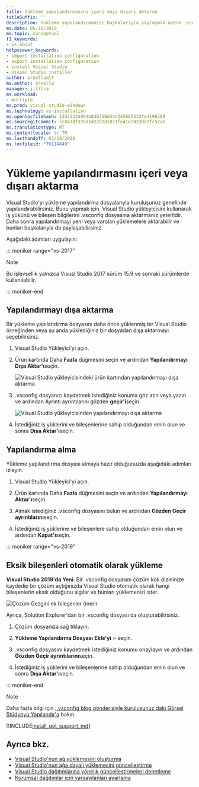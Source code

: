 ```yaml
---
title: Yükleme yapılandırmasını içeri veya dışarı aktarma
titleSuffix: ''
description: Yükleme yapılandırmanızı başkalarıyla paylaşmak üzere .vsconfig dosyasına nasıl dışa aktarılacağınızı ve klonlamak için nasıl içe aktarılacağınızı öğrenin.
ms.date: 05/18/2019
ms.topic: conceptual
f1_keywords:
- vs.about
helpviewer_keywords:
- import installation configuration
- export installation configuration
- install Visual Studio
- Visual Studio installer
author: ornellaalt
ms.author: ornella
manager: jillfra
ms.workload:
- multiple
ms.prod: visual-studio-windows
ms.technology: vs-installation
ms.openlocfilehash: 12d22334094b848350d44d245685532fed196389
ms.sourcegitcommit: cc841df335d1d22d281871fe41e74238d2fc52a6
ms.translationtype: MT
ms.contentlocale: tr-TR
ms.lasthandoff: 03/18/2020
ms.locfileid: "76114849"
---
```

# <a name="import-or-export-installation-configurations"></a>Yükleme yapılandırmasını içeri veya dışarı aktarma

Visual Studio'yı yükleme yapılandırma dosyalarıyla kuruluşunuz genelinde yapılandırabilirsiniz. Bunu yapmak için, Visual Studio yükleyicisini kullanarak iş yükünü ve bileşen bilgilerini .vsconfig dosyasına aktarmanız yeterlidir. Daha sonra yapılandırmayı yeni veya varolan yüklemelere aktarabilir ve bunları başkalarıyla da paylaşabilirsiniz.

Aşağıdaki adımları uygulayın:

::: moniker range="vs-2017"

> [!NOTE]
> Bu işlevsellik yalnızca Visual Studio 2017 sürüm 15.9 ve sonraki sürümlerde kullanılabilir.

::: moniker-end

## <a name="export-a-configuration"></a>Yapılandırmayı dışa aktarma

Bir yükleme yapılandırma dosyasını daha önce yüklenmiş bir Visual Studio örneğinden veya şu anda yüklediğiniz bir dosyadan dışa aktarmayı seçebilirsiniz.

1. Visual Studio Yükleyici'yi açın.

1. Ürün kartında Daha **Fazla** düğmesini seçin ve ardından **Yapılandırmayı Dışa Aktar'ı**seçin.

   ![Visual Studio yükleyicisindeki ürün kartından yapılandırmayı dışa aktarma](../install/media/vs-2019/vs-installer-export-config.png)

1. .vsconfig dosyanızı kaydetmek istediğiniz konuma göz atın veya yazın ve ardından Ayrıntı ayrıntılarını gözden **geçir'i**seçin.

   ![Visual Studio yükleyicisinden yapılandırmayı dışa aktarma](../install/media/vs-2019/export-configuration-confirmation.png)

1. İstediğiniz iş yüklerini ve bileşenlerine sahip olduğundan emin olun ve sonra **Dışa Aktar'ı**seçin.

## <a name="import-a-configuration"></a>Yapılandırma alma

Yükleme yapılandırma dosyası almaya hazır olduğunuzda aşağıdaki adımları izleyin.

1. Visual Studio Yükleyici'yi açın.

1. Ürün kartında Daha **Fazla** düğmesini seçin ve ardından **Yapılandırmayı Aktar'ı**seçin.

1. Almak istediğiniz .vsconfig dosyasını bulun ve ardından **Gözden Geçir ayrıntılarını**seçin.

1. İstediğiniz iş yüklerine ve bileşenlere sahip olduğundan emin olun ve ardından **Kapat'ı**seçin.

::: moniker range="vs-2019"

## <a name="automatically-install-missing-components"></a>Eksik bileşenleri otomatik olarak yükleme

**Visual Studio 2019'da Yeni**: Bir .vsconfig dosyasını çözüm kök dizininize kaydedip bir çözüm açtığınızda Visual Studio otomatik olarak hangi bileşenlerin eksik olduğunu algılar ve bunları yüklemenizi ister.

![Çözüm Gezgini ek bileşenler önerir](../install/media/vs-2019/solution-explorer-config-file.png)

Ayrıca, Solution Explorer'dan bir .vsconfig dosyası da oluşturabilirsiniz.

1. Çözüm dosyanıza sağ tıklayın.

1. **Yükleme Yapılandırma Dosyası** **Ekle'yi** > seçin.

1. .vsconfig dosyasını kaydetmek istediğiniz konumu onaylayın ve ardından **Gözden Geçir ayrıntılarını**seçin.

1. İstediğiniz iş yüklerini ve bileşenlerine sahip olduğundan emin olun ve sonra **Dışa Aktar'ı**seçin.

::: moniker-end

> [!NOTE]
> Daha fazla bilgi için [,.vsconfig blog gönderisiyle kuruluşunuz daki Görsel Stüdyoyu Yapılandır'a](https://devblogs.microsoft.com/setup/configure-visual-studio-across-your-organization-with-vsconfig/) bakın.

[!INCLUDE[install_get_support_md](includes/install_get_support_md.md)]

## <a name="see-also"></a>Ayrıca bkz.

* [Visual Studio'nun ağ yüklemesini oluşturma](create-a-network-installation-of-visual-studio.md)
* [Visual Studio'nun ağa dayalı yüklemesini güncelleştirme](update-a-network-installation-of-visual-studio.md)
* [Visual Studio dağıtımlarına yönelik güncelleştirmeleri denetleme](controlling-updates-to-visual-studio-deployments.md)
* [Kurumsal dağıtımlar için varsayılanları ayarlama](set-defaults-for-enterprise-deployments.md)
